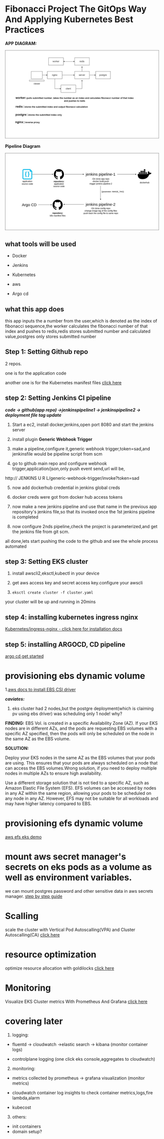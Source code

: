 
  

# Fibonacci Project The GitOps Way And Applying Kubernetes Best Practices

  

  

**APP DIAGRAM:**

  

![- diagram of app](https://github.com/aakkiiff/fibonacci-project/blob/master/Project%20Diagram.jpg?raw=true)

  

  

**Pipeline Diagram**

![enter image description here](https://github.com/aakkiiff/fibonacci-project/blob/master/Pipelinediagram.jpg?raw=true)

  

## what tools will be used

- Docker

- Jenkins

- Kubernetes

- aws

- Argo cd

## what this app does

this app inputs the a number from the user,which is denoted as the index of fibonacci sequence,the worker calculates the fibonacci number of that index and pushes to redis,redis stores submitted number and calculated value,postgres only stores submitted number

  

## Step 1: Setting Github repo

2 repos.

one is for the application code

another one is for the Kubernetes manifest files [click here](https://github.com/aakkiiff/fibonacci-project-config)

## step 2: Setting Jenkins CI pipeline

  

***code -> github(app repo) ->jenkinspipeline1 -> jenkinspipeline2 -> deployment file tag update***

  

1. Start a ec2, install docker,jenkins,open port 8080 and start the jenkins server

2. install plugin **Generic Webhook Trigger**

3. make a pipeline,configure it,generic webhook trigger,token=sad,and jenkinsfile would be pipeline script from scm

4. go to github main repo and configure webhook trigger,application/json,only push event send,url will be,

  

http:// JENKINS U R L/generic-webhook-trigger/invoke?token=sad

5. now add dockerhub credential in jenkins global creds

6. docker creds were got from docker hub access tokens

7. now make a new jenkins pipeline and use that name in the previous app repository's jenkins file,so that its invoked once the 1st jenkins pipeline is completed

8. now configure 2nds pipeline,check the project is parameterized,and get the jenkins file from git scm.

  

all done,lets start pushing the code to the github and see the whole process automated

  

## step 3: Setting EKS cluster

1. install awscli2,eksctl,kubectl in your device

2. get aws access key and secret access key.configure your awscli

3.  `eksctl create cluster -f cluster.yaml`

your cluster will be up and running in 20mins

  

## step 4: installing kubernetes ingress nginx

  

[Kubernetes/ingress-nginx - click here for installation docs](https://github.com/kubernetes/ingress-nginx/tree/main/charts/ingress-nginx)

  

## step 5: installing ARGOCD, CD pipeline

[argo cd get started](https://argo-cd.readthedocs.io/en/stable/getting_started/)

  

# provisioning ebs dynamic volume

1.[aws docs to install EBS CSI driver](https://docs.aws.amazon.com/eks/latest/userguide/ebs-csi.html)

  

***caviates:***

1. eks cluster had 2 nodes,but the postgre deployment(which is claiming pv using ebs driver) was scheduling only 1 node! why?

  

**FINDING:** EBS Vol. is created in a specific Availability Zone (AZ). If your EKS nodes are in different AZs, and the pods are requesting EBS volumes with a specific AZ specified, then the pods will only be scheduled on the node in the same AZ as the EBS volume.

  

**SOLUTION:**

Deploy your EKS nodes in the same AZ as the EBS volumes that your pods are using. This ensures that your pods are always scheduled on a node that can access the EBS volumes.Wrong solution, if you need to deploy multiple nodes in multiple AZs to ensure high availability.

  

Use a different storage solution that is not tied to a specific AZ, such as Amazon Elastic File System (EFS). EFS volumes can be accessed by nodes in any AZ within the same region, allowing your pods to be scheduled on any node in any AZ. However, EFS may not be suitable for all workloads and may have higher latency compared to EBS.

# provisioning efs dynamic volume

[aws efs eks demo](https://docs.aws.amazon.com/eks/latest/userguide/efs-csi.html)

# mount aws secret manager's secrets on eks pods as a volume as well as environment variables.
we can mount postgres password and other sensitive data in aws secrets manager.
[step by step guide](https://www.linkedin.com/pulse/mounting-aws-secrets-eks-pods-mohammad-akif)

# Scalling
scale the cluster with Vertical Pod Autoscalling(VPA) and Cluster Autoscalling(CA)
[click here](https://www.linkedin.com/pulse/scale-eks-cluster-autoscaling-horizontal-pod-mohammad-akif)


# resource optimization
optimize resource allocation with goldilocks
[click here](https://www.linkedin.com/pulse/optimizing-resource-allocation-kubernetes-goldilocks-mohammad-akif)

# Monitoring
Visualize EKS Cluster metrics With Prometheus And Grafana
[click here](https://www.linkedin.com/pulse/visualizing-eks-cluster-metrics-prometheus-grafana-mohammad-akif)


# covering later

1. logging:

- fluentd -> cloudwatch ->elastic search -> kibana (monitor container logs)

- controlplane logging (one click eks console,aggregates to cloudwatch)

2. monitoring:

- metrics collected by prometheus -> grafana visualization (monitor metrics)

- cloudwatch container log insights to check container metrics,logs,fire lambda,alarm

- kubecost
3. others:
- init containers
- domain setup?

